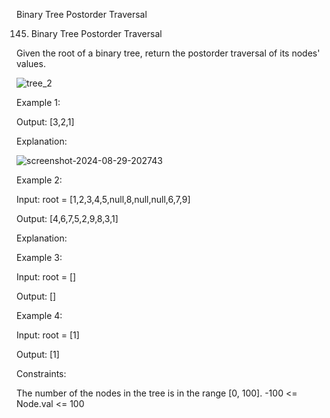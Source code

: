 Binary Tree Postorder Traversal


145. Binary Tree Postorder Traversal

Given the root of a binary tree, return the postorder traversal of its nodes' values.

 ![tree_2](https://github.com/user-attachments/assets/0422f6bb-8809-4b98-8638-bb63422f9739)


Example 1:




Output: [3,2,1]

Explanation:

![screenshot-2024-08-29-202743](https://github.com/user-attachments/assets/62221787-0f54-4894-a303-c4911881803a)


Example 2:

Input: root = [1,2,3,4,5,null,8,null,null,6,7,9]

Output: [4,6,7,5,2,9,8,3,1]

Explanation:

Example 3:

Input: root = []

Output: []

Example 4:

Input: root = [1]

Output: [1]

 

Constraints:

The number of the nodes in the tree is in the range [0, 100].
-100 <= Node.val <= 100
 
